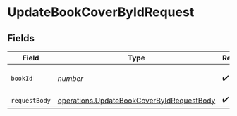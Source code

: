 # UpdateBookCoverByIdRequest


## Fields

| Field                                                                                                  | Type                                                                                                   | Required                                                                                               | Description                                                                                            | Example                                                                                                |
| ------------------------------------------------------------------------------------------------------ | ------------------------------------------------------------------------------------------------------ | ------------------------------------------------------------------------------------------------------ | ------------------------------------------------------------------------------------------------------ | ------------------------------------------------------------------------------------------------------ |
| `bookId`                                                                                               | *number*                                                                                               | :heavy_check_mark:                                                                                     | ID of the book to update                                                                               | 1                                                                                                      |
| `requestBody`                                                                                          | [operations.UpdateBookCoverByIdRequestBody](../../models/operations/updatebookcoverbyidrequestbody.md) | :heavy_check_mark:                                                                                     | Book cover                                                                                             |                                                                                                        |